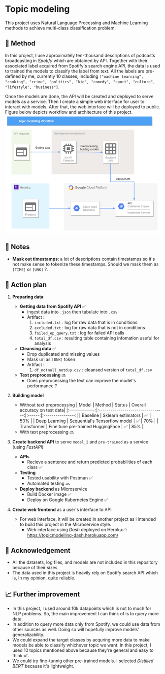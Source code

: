 # Topic modeling

This project uses Natural Language Processing and Machine Learning methods to achieve multi-class classification problem. 

## 🔑 Method
In this project, I use approximately ten-thousand descriptions of podcasts broadcasting in *Spotify* which are obtained by API. Together with their associated label acquired from Spotify's search engine API, the data is used to trained the models to classify the label from text. All the labels are pre-defined by me, currently 10 classes, including `["machine learning", "cooking", "crime", "politics", "kid", "comedy", "sport", "culture", "lifestyle", "business"]`.

Once the models are done, the API will be created and deployed to serve models as a service. Then I create a simple web interface for user to interact with models. After that, the web interface will be deployed to public. Figure below depicts workflow and architecture of this project.
![topic-modelling-workflow](blueprint-topicmo.png)

## 📘 Notes
- **Mask out timestamps**: a lot of descriptions contain timestamps so it's not make sense to tokenize these timestamps. Should we mask them as `[TIME]` or `[UNK]` ?.
  
  
## 📑 Action plan
1. **Preparing data**
    - **Getting data from Spotify API** ✅
      - Ingest data into `.json`  then tabulate into `.csv`
      - Artifact : 
        1. `included.txt` : log for raw data that is in conditions
        2. `excluded.txt` : log for raw data that is not in conditions 
        3. `failed_ep_query.txt` : log for failed API calls
        4. `total_df.csv` : resulting table containing infomation useful for analysis
    - **Cleansing data** ✅
      - Drop duplicated and missing values
      - Mask url as `[UNK]` token
      - Artifact :
        1. `df_notnull_notdup.csv` : cleansed version of `total_df.csv`
    - **Text preprocessing** 🔜
      - Does preprocessing the text can improve the model's performance ?
2. **Building model**
    - Without text preprocessing
        |     Model     |               Method              | Status | Overall accuracy on test data|
        |:-------------:|:---------------------------------:|:------:|:----------------:|
        |    Baseline   |         Sklearn estimators        |    ✅   |        50%       |
        | Deep Learning |   Sequential's Tensorflow model   |    ✅   |        70%       |
        |  Transformer  | Fine tune pre-trained HuggingFace |    ✅   |        85%       |
    - With text preprocessing 🔜
3. **Create backend API** to serve `model_2` and `pre-trained` as a service (using *FastAPI*)
    - **APIs** 
      - Recieve a sentence and return predicted probabilities of each class ✅
    - **Testing** 
      - Tested usability with Postman ✅
      - Automated testing 🔜
    - **Deploy backend** as Microservice
      - Build Docker image ✅
      - Deploy on Google Kubernetes Engine ✅

4. **Create web frontend** as a user's interface to API
    - For web interface, it will be created in another project as I intended to build this project in the Microservice style. 
      - Web interface using *Dash* deployed on Heroku✅: https://topicmodelling-dash.herokuapp.com/


    
## 📍 Acknowledgement
- All the datasets, log files, and models are not included in this repository because of their sizes.
- The data used in this project is heavily rely on Spotify search API which is, In my opinion, quite reliable.

## 📈 Further improvement
- In this project, I used around 10k datapoints which is not to much for NLP problems. So, the main improvement I can think of is to query more data.
- In addition to query more data only from Spotify, we could use data from other sources as well. Doing so will hopefully improve models' generalizability. 
- We could expand the target classes by acquring more data to make models be able to classify whichever topic we want. In this project, I used 10 topics mentioned above because they're general and easy to think of.
- We could try fine-tunnig other pre-trained models. I selected *Distilled BERT* because it's lightweight.